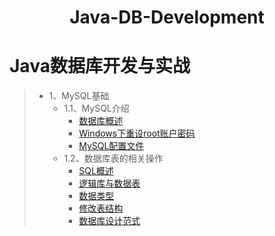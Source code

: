 <div align="center">

<h1>Java-DB-Development</h1>

</div>

# Java数据库开发与实战

> - 1、MySQL基础
>   - 1.1、MySQL介绍
>       - [数据库概述](./01-MySQL基础/01-MySQL介绍/01-数据库概述.md)
>       - [Windows下重设root账户密码](/01-MySQL基础/01-MySQL介绍/02-Windows下重设root账户密码.md)
>       - [MySQL配置文件](/01-MySQL基础/01-MySQL介绍/03-配置文件.md)
>   - 1.2、数据库表的相关操作
>       - [SQL概述](/01-MySQL基础/02-数据库表的相关操作/01-SQL-Overview.md)
>       - [逻辑库与数据表](/01-MySQL基础/02-数据库表的相关操作/02-database-table.md)
>       - [数据类型](/01-MySQL基础/02-数据库表的相关操作/03-data-types.md)
>       - [修改表结构](/01-MySQL基础/02-数据库表的相关操作/04-modify-table-structure.md)
>       - [数据库设计范式](/01-MySQL基础/02-数据库表的相关操作/05-normalization.md)

<!-- ## 解题记录

> - 选择题
>  - [（1）基础查询](/00-ProblemSolving/choice-question/01-Basic-Queries.md)
>  - [（2）聚合函数](/00-ProblemSolving/choice-question/02-Aggregate-Functions.md)
>  - [（3）连接操作](/00-ProblemSolving/choice-question/03-Join-Operations.md)
>  - [（4）子查询](/00-ProblemSolving/choice-question/04-Subqueries.md)
>  - [（5）组合查询](/00-ProblemSolving/choice-question/05-Compound-Queries.md)
>  - [（6）条件逻辑](/00-ProblemSolving/choice-question/06-Conditional-Logic.md)
>  - [（7）数据修改](/00-ProblemSolving/choice-question/07-Data-Modification.md)
>  - [（8）索引和优化](/00-ProblemSolving/choice-question/08-Indexes-and-Optimization.md)
>  - [（9）数据类型](/00-ProblemSolving/choice-question/09-Data-Types.md)
>  - [（10）视图](/00-ProblemSolving/choice-question/10-Views.md)
>  - [（11）存储过程和触发器](/00-ProblemSolving/choice-question/11-Stored-Procedures-and-Triggers.md)
>  - [（12）安全性和权限](/00-ProblemSolving/choice-question/12-Security-and-Permissions.md)
>  - [（13）高级查询](/00-ProblemSolving/choice-question/13-Advanced-Queries.md)
>  - [（14）性能优化](/00-ProblemSolving/choice-question/14-Performance-Optimization.md)
>  - [（15）数据库设计](/00-ProblemSolving/choice-question/15-Database-Design.md) -->